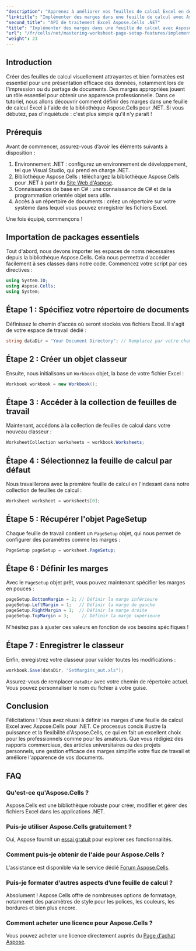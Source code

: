 ```yaml
---
"description": "Apprenez à améliorer vos feuilles de calcul Excel en définissant des marges à l'aide de la bibliothèque Aspose.Cells pour .NET. Ce tutoriel étape par étape simplifie le processus et donne à vos données une présentation professionnelle et soignée."
"linktitle": "Implémenter des marges dans une feuille de calcul avec Aspose.Cells"
"second_title": "API de traitement Excel Aspose.Cells .NET"
"title": "Implémenter des marges dans une feuille de calcul avec Aspose.Cells"
"url": "/fr/cells/net/mastering-worksheet-page-setup-features/implement-margins-in-worksheet/"
"weight": 23
---
```


## Introduction

Créer des feuilles de calcul visuellement attrayantes et bien formatées est essentiel pour une présentation efficace des données, notamment lors de l'impression ou du partage de documents. Des marges appropriées jouent un rôle essentiel pour obtenir une apparence professionnelle. Dans ce tutoriel, nous allons découvrir comment définir des marges dans une feuille de calcul Excel à l'aide de la bibliothèque Aspose.Cells pour .NET. Si vous débutez, pas d'inquiétude : c'est plus simple qu'il n'y paraît !

## Prérequis

Avant de commencer, assurez-vous d’avoir les éléments suivants à disposition :

1. Environnement .NET : configurez un environnement de développement, tel que Visual Studio, qui prend en charge .NET.
2. Bibliothèque Aspose.Cells : téléchargez la bibliothèque Aspose.Cells pour .NET à partir du [Site Web d'Aspose](https://releases.aspose.com/cells/net/).
3. Connaissances de base en C# : une connaissance de C# et de la programmation orientée objet sera utile.
4. Accès à un répertoire de documents : créez un répertoire sur votre système dans lequel vous pouvez enregistrer les fichiers Excel.

Une fois équipé, commençons !

## Importation de packages essentiels

Tout d'abord, nous devons importer les espaces de noms nécessaires depuis la bibliothèque Aspose.Cells. Cela nous permettra d'accéder facilement à ses classes dans notre code. Commencez votre script par ces directives :

```csharp
using System.IO;
using Aspose.Cells;
using System;
```

## Étape 1 : Spécifiez votre répertoire de documents

Définissez le chemin d'accès où seront stockés vos fichiers Excel. Il s'agit de votre espace de travail dédié :

```csharp
string dataDir = "Your Document Directory"; // Remplacez par votre chemin réel
```

## Étape 2 : Créer un objet classeur

Ensuite, nous initialisons un `Workbook` objet, la base de votre fichier Excel :

```csharp
Workbook workbook = new Workbook();
```

## Étape 3 : Accéder à la collection de feuilles de travail

Maintenant, accédons à la collection de feuilles de calcul dans votre nouveau classeur :

```csharp
WorksheetCollection worksheets = workbook.Worksheets;
```

## Étape 4 : Sélectionnez la feuille de calcul par défaut

Nous travaillerons avec la première feuille de calcul en l'indexant dans notre collection de feuilles de calcul :

```csharp
Worksheet worksheet = worksheets[0];
```

## Étape 5 : Récupérer l'objet PageSetup

Chaque feuille de travail contient un `PageSetup` objet, qui nous permet de configurer des paramètres comme les marges :

```csharp
PageSetup pageSetup = worksheet.PageSetup;
```

## Étape 6 : Définir les marges

Avec le `PageSetup` objet prêt, vous pouvez maintenant spécifier les marges en pouces :

```csharp
pageSetup.BottomMargin = 2; // Définir la marge inférieure
pageSetup.LeftMargin = 1;   // Définir la marge de gauche
pageSetup.RightMargin = 1;  // Définir la marge droite
pageSetup.TopMargin = 3;     // Définir la marge supérieure
```

N'hésitez pas à ajuster ces valeurs en fonction de vos besoins spécifiques !

## Étape 7 : Enregistrer le classeur

Enfin, enregistrez votre classeur pour valider toutes les modifications :

```csharp
workbook.Save(dataDir, "SetMargins_out.xls");
```

Assurez-vous de remplacer `dataDir` avec votre chemin de répertoire actuel. Vous pouvez personnaliser le nom du fichier à votre guise.

## Conclusion

Félicitations ! Vous avez réussi à définir les marges d'une feuille de calcul Excel avec Aspose.Cells pour .NET. Ce processus concis illustre la puissance et la flexibilité d'Aspose.Cells, ce qui en fait un excellent choix pour les professionnels comme pour les amateurs. Que vous rédigiez des rapports commerciaux, des articles universitaires ou des projets personnels, une gestion efficace des marges simplifie votre flux de travail et améliore l'apparence de vos documents.

## FAQ

### Qu'est-ce qu'Aspose.Cells ?  
Aspose.Cells est une bibliothèque robuste pour créer, modifier et gérer des fichiers Excel dans les applications .NET.

### Puis-je utiliser Aspose.Cells gratuitement ?  
Oui, Aspose fournit un [essai gratuit](https://releases.aspose.com/) pour explorer ses fonctionnalités.

### Comment puis-je obtenir de l'aide pour Aspose.Cells ?  
L'assistance est disponible via le service dédié [Forum Aspose.Cells](https://forum.aspose.com/c/cells/9).

### Puis-je formater d’autres aspects d’une feuille de calcul ?  
Absolument ! Aspose.Cells offre de nombreuses options de formatage, notamment des paramètres de style pour les polices, les couleurs, les bordures et bien plus encore.

### Comment acheter une licence pour Aspose.Cells ?  
Vous pouvez acheter une licence directement auprès du [Page d'achat Aspose](https://purchase.aspose.com/buy).